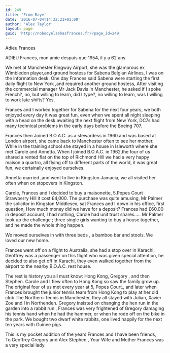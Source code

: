 ```yaml
---
id: 249
title: 'From Raye'
date: '2016-07-04T14:32:21+01:00'
author: 'Alex Taylor'
layout: page
guid: 'http://nobodyelsehasfrances.fr/?page_id=249'
---
```


Adieu Frances

ADIEU Frances, mon amie despuis que 1954, il y a 62 ans.

We met at Manchester Ringway Airport, she was the glamorous ex Wimbledon player,and ground hostess for Sabena Belgian Airlines, I was on the information desk. One day Frances said Sabena were starting the first daily flight to New York ,and required another ground hostess, After visiting the commercial manager Mr Jack Davis in Manchester, he asked if I spoke French?, no, but willing to learn, did I type?, no willing to learn, was I willing to work late shifts? Yes.

Frances and I worked together for Sabena for the next four years, we both enjoyed every day it was great fun, even when we spent all night sleeping with a head on the desk awaiting the next flight from New York, DC7s had many technical problems in the early days before the Boeing 707.

Frances then Joined B.O.A.C. as a stewardess in 1960.and was based at London airport, she came back to Manchester often to see her mother. While in the training school she stayed in a house in Isleworth where she met Carole and Annetta. When I joined B.O.A.C. in 1962,the four of us shared a rented flat on the top of Richmond Hill we had a very happy maison a quartro, all flying off to different parts of the world, it was great fun, we certainally enjoyed ourselves.

Annetta married ,and went to live in Kingston Jamacia, we all visited her often when on stopovers in Kingston.

Carole, Frances and I decided to buy a maisonette, 5,Popes Court Strawberry Hill it cost £4,000. The purchase was quite amusing, Mr Palmer the solicitor in Kingston Middlesex, sat Frances and I down in his office, first question, How much money did we have for a deposit? Frances had £60.00 in deposit account, I had nothing, Carole had unit trust shares….. Mr Palmer took up the challenge ; three single girls wanting to buy a house together, and he made the whole thing happen.

We moved ourselves in with three beds , a bamboo bar and stools. We loved our new home.

Frances went off on a flight to Australia, she had a stop over in Karachi, Geoffrey was a passenger on this flight who was given special attention, he decided to also get off in Karachi, they even walked together from the airport to the nearby B.O.A.C. rest house.

The rest is history you all must know: Hong Kong, Gregory , and then Stephen. Carole and I flew often to Hong Kong so saw the family grow up. The original four of us met every year at 5, Popes Court., and later when Frances brought the junior tennis team from Hong Kong to play at her old club The Northern Tennis in Manchester, they all stayed with Julian, Xavier Zoe and I in Northenden. Gregory insisted on changing the hen run in the garden into a rabbit run , Frances was very frightened of Gregory damaging his tennis hand when he had the hammer, or when he rode off on the bike in the park. We bought two dwarf white rabbits, one lived happily for the next ten years with Guinee pigs.

This is my pocket addition of the years Frances and I have been friends,  
To Geoffrey Gregory and Alex Stephen , Your Wife and Mother Frances was a very special lady.
